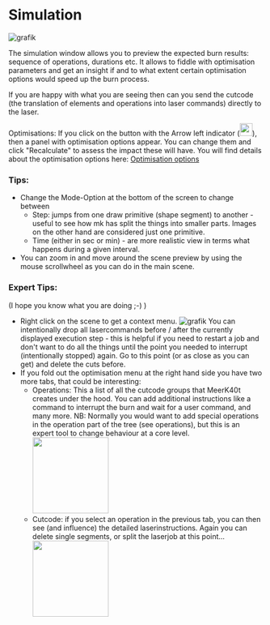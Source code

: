 # Simulation

![grafik](https://github.com/meerk40t/meerk40t/assets/2670784/3324df5a-3910-4f94-a54f-2aaae9e82881)

The simulation window allows you to preview the expected burn results: sequence of operations, durations etc.
It allows to fiddle with optimisation parameters and get an insight if and to what extent certain optimisation options would speed up the burn process.

If you are happy with what you are seeing then can you send the cutcode (the translation of elements and operations into laser commands) directly to the laser.

Optimisations: If you click on the button with the Arrow left indicator (<img src="https://github.com/meerk40t/meerk40t/assets/2670784/7da3759d-a85e-4d0d-8b3f-d62c27a24fa6" width="25">), then a panel with optimisation options appear. You can change them and click "Recalculate" to assess the impact these will have. You will find details about the optimisation options here: [Optimisation options](https://github.com/meerk40t/meerk40t/wiki/Online-Help:-OPTIMISATION)

### Tips: 
- Change the Mode-Option at the bottom of the screen to change between
  - Step: jumps from one draw primitive (shape segment) to another - useful to see how mk has split the things into smaller parts. Images on the other hand are considered just one primitive.
  - Time (either in sec or min) - are more realistic view in terms what happens during a given interval.
- You can zoom in and move around the scene preview by using the mouse scrollwheel as you can do in the main scene.

### Expert Tips:
(I hope you know what you are doing ;-) )
- Right click on the scene to get a context menu.
![grafik](https://github.com/meerk40t/meerk40t/assets/2670784/e5070d2c-9bbf-4574-8619-8df0f306c348)
You can intentionally drop all lasercommands before / after the currently displayed execution step - this is helpful if you need to restart a job and don't want to do all the things until the point you needed to interrupt (intentionally stopped) again. Go to this point (or as close as you can get) and delete the cuts before.
- If you fold out the optimisation menu at the right hand side you have two more tabs, that could be interesting:
   - Operations: This a list of all the cutcode groups that MeerK40t creates under the hood. You can add additional instructions like a command to interrupt the burn and wait for a user command, and many more.
NB: Normally you would want to add special operations in the operation part of the tree (see operations), but this is an expert tool to change behaviour at a core level. <img src="https://github.com/meerk40t/meerk40t/assets/2670784/c17848e6-e6cb-4da9-be16-127fc6780d52" width="150">
   - Cutcode: if you select an operation in the previous tab, you can then see (and influence) the detailed laserinstructions. Again you can delete single segments, or split the laserjob at this point... <img src="https://github.com/meerk40t/meerk40t/assets/2670784/396f8312-2c34-4379-a529-027dcbfae750" width="150">

